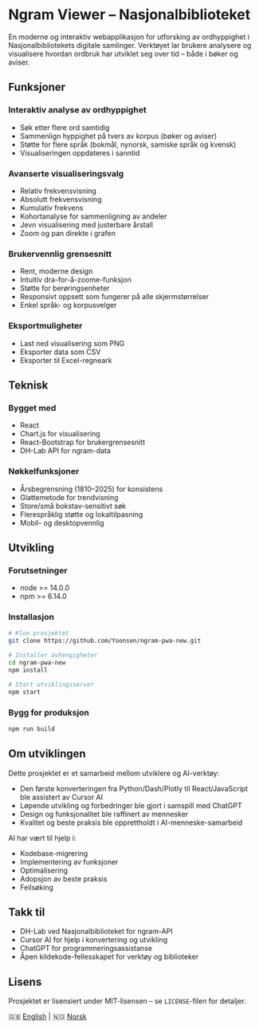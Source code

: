 # Ngram Viewer – Nasjonalbiblioteket

En moderne og interaktiv webapplikasjon for utforsking av ordhyppighet i Nasjonalbibliotekets digitale samlinger. Verktøyet lar brukere analysere og visualisere hvordan ordbruk har utviklet seg over tid – både i bøker og aviser.

## Funksjoner

### Interaktiv analyse av ordhyppighet
- Søk etter flere ord samtidig  
- Sammenlign hyppighet på tvers av korpus (bøker og aviser)  
- Støtte for flere språk (bokmål, nynorsk, samiske språk og kvensk)  
- Visualiseringen oppdateres i sanntid  

### Avanserte visualiseringsvalg
- Relativ frekvensvisning  
- Absolutt frekvensvisning  
- Kumulativ frekvens  
- Kohortanalyse for sammenligning av andeler  
- Jevn visualisering med justerbare årstall  
- Zoom og pan direkte i grafen  

### Brukervennlig grensesnitt
- Rent, moderne design  
- Intuitiv dra-for-å-zoome-funksjon  
- Støtte for berøringsenheter  
- Responsivt oppsett som fungerer på alle skjermstørrelser  
- Enkel språk- og korpusvelger  

### Eksportmuligheter
- Last ned visualisering som PNG  
- Eksporter data som CSV  
- Eksporter til Excel-regneark  

## Teknisk

### Bygget med
- React  
- Chart.js for visualisering  
- React-Bootstrap for brukergrensesnitt  
- DH-Lab API for ngram-data  

### Nøkkelfunksjoner
- Årsbegrensning (1810–2025) for konsistens  
- Glattemetode for trendvisning  
- Store/små bokstav-sensitivt søk  
- Flerespråklig støtte og lokaltilpasning  
- Mobil- og desktopvennlig  

## Utvikling

### Forutsetninger
- node >= 14.0.0  
- npm >= 6.14.0  

### Installasjon

```bash
# Klon prosjektet
git clone https://github.com/Yoonsen/ngram-pwa-new.git

# Installer avhengigheter
cd ngram-pwa-new
npm install

# Start utviklingsserver
npm start
````

### Bygg for produksjon

```bash
npm run build
```

## Om utviklingen

Dette prosjektet er et samarbeid mellom utviklere og AI-verktøy:

* Den første konverteringen fra Python/Dash/Plotly til React/JavaScript ble assistert av Cursor AI
* Løpende utvikling og forbedringer ble gjort i samspill med ChatGPT
* Design og funksjonalitet ble raffinert av mennesker
* Kvalitet og beste praksis ble opprettholdt i AI-menneske-samarbeid

AI har vært til hjelp i:

* Kodebase-migrering
* Implementering av funksjoner
* Optimalisering
* Adopsjon av beste praksis
* Feilsøking

## Takk til

* DH-Lab ved Nasjonalbiblioteket for ngram-API
* Cursor AI for hjelp i konvertering og utvikling
* ChatGPT for programmeringsassistanse
* Åpen kildekode-fellesskapet for verktøy og biblioteker

## Lisens

Prosjektet er lisensiert under MIT-lisensen – se `LICENSE`-filen for detaljer.

🇬🇧 [English](README.md) | 🇳🇴 [Norsk](README.no.md)


